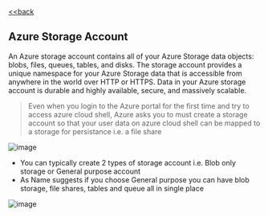 [<<back](index.md)
## Azure Storage Account

An Azure storage account contains all of your Azure Storage data objects: blobs, files, queues, tables, and disks. The storage account provides a unique namespace for your Azure Storage data that is accessible from anywhere in the world over HTTP or HTTPS. Data in your Azure storage account is durable and highly available, secure, and massively scalable.

  
> Even when you login to the Azure portal for the first time and try to access azure cloud shell, Azure asks you to must create a storage account so that your user data on azure cloud shell can be mapped to a storage for persistance i.e. a file share

![image](https://user-images.githubusercontent.com/13016162/71567726-37c9b780-2ae7-11ea-9425-ca58e85b5186.png)

* You can typically create 2 types of storage account i.e. Blob only storage or General purpose account  
* As Name suggests if you choose General purpose you can have blob storage, file shares, tables and queue all in single place  

![image](https://user-images.githubusercontent.com/13016162/71568054-2635df00-2aea-11ea-9d3c-a66f8afae43c.png)





